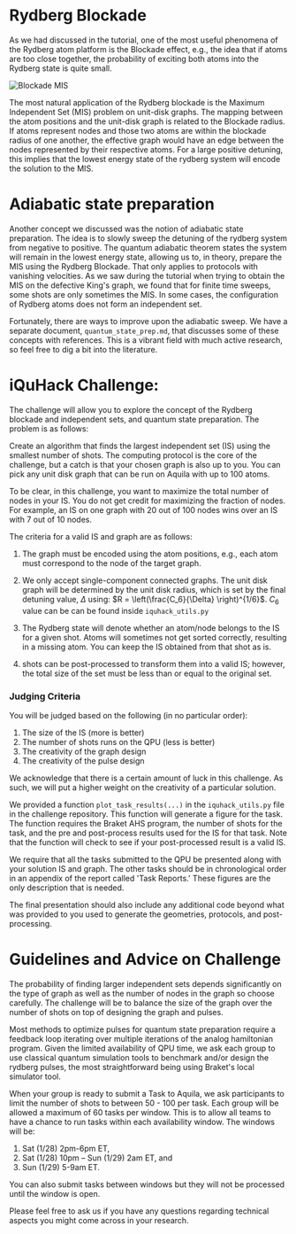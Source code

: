 # Rydberg Blockade

As we had discussed in the tutorial, one of the most useful phenomena of the Rydberg atom platform is the Blockade effect, e.g., the idea that if atoms are too close together, the probability of exciting both atoms into the Rydberg state is quite small. 

![Blockade MIS](assests/mis.png)

The most natural application of the Rydberg blockade is the Maximum Independent Set (MIS) problem on unit-disk graphs. The mapping between the atom positions and the unit-disk graph is related to the Blockade radius. If atoms represent nodes and those two atoms are within the blockade radius of one another, the effective graph would have an edge between the nodes represented by their respective atoms. For a large positive detuning, this implies that the lowest energy state of the rydberg system will encode the solution to the MIS. 

# Adiabatic state preparation

Another concept we discussed was the notion of adiabatic state preparation. The idea is to slowly sweep the detuning of the rydberg system from negative to positive. The quantum adiabatic theorem states the system will remain in the lowest energy state, allowing us to, in theory, prepare the MIS using the Rydberg Blockade. That only applies to protocols with vanishing velocities. As we saw during the tutorial when trying to obtain the MIS on the defective King's graph, we found that for finite time sweeps, some shots are only sometimes the MIS. In some cases, the configuration of Rydberg atoms does not form an independent set. 

Fortunately, there are ways to improve upon the adiabatic sweep. We have a separate document, `quantum_state_prep.md`, that discusses some of these concepts with references. This is a vibrant field with much active research, so feel free to dig a bit into the literature.


# iQuHack Challenge:

The challenge will allow you to explore the concept of the Rydberg blockade and independent sets, and quantum state preparation. The problem is as follows:

Create an algorithm that finds the largest independent set (IS) using the smallest number of shots. The computing protocol is the core of the challenge, but a catch is that your chosen graph is also up to you. You can pick any unit disk graph that can be run on Aquila with up to 100 atoms.

To be clear, in this challenge, you want to maximize the total number of nodes in your IS. You do not get credit for maximizing the fraction of nodes. For example, an IS on one graph with 20 out of 100 nodes wins over an IS with 7 out of 10 nodes.

The criteria for a valid IS and graph are as follows:

1. The graph must be encoded using the atom positions, e.g., each atom must correspond to the node of the target graph. 

2. We only accept single-component connected graphs. The unit disk graph will be determined by the unit disk radius, which is set by the final detuning value, $\Delta$ using: $R = \left(\frac{C_6}{\Delta} \right)^{1/6}$. $C_6$ value can be can be found inside `iquhack_utils.py`

3. The Rydberg state will denote whether an atom/node belongs to the IS for a given shot. Atoms will sometimes not get sorted correctly, resulting in a missing atom. You can keep the IS obtained from that shot as is. 

4. shots can be post-processed to transform them into a valid IS; however, the total size of the set must be less than or equal to the original set. 

### Judging Criteria
You will be judged based on the following (in no particular order):

1. The size of the IS (more is better)
2. The number of shots runs on the QPU  (less is better)
3. The creativity of the graph design
4. The creativity of the pulse design

We acknowledge that there is a certain amount of luck in this challenge. As such, we will put a higher weight on the creativity of a particular solution. 

We provided a function `plot_task_results(...)` in the `iquhack_utils.py` file in the challenge repository. This function will generate a figure for the task. The function requires the Braket AHS program, the number of shots for the task, and the pre and post-process results used for the IS for that task. Note that the function will check to see if your post-processed result is a valid IS. 

We require that all the tasks submitted to the QPU be presented along with your solution IS and graph. The other tasks should be in chronological order in an appendix of the report called 'Task Reports.' These figures are the only description that is needed. 

The final presentation should also include any additional code beyond what was provided to you used to generate the geometries, protocols, and post-processing. 

# Guidelines and Advice on Challenge

The probability of finding larger independent sets depends significantly on the type of graph as well as the number of nodes in the graph so choose carefully. The challenge will be to balance the size of the graph over the number of shots on top of designing the graph and pulses. 

Most methods to optimize pulses for quantum state preparation require a feedback loop iterating over multiple iterations of the analog hamiltonian program. Given the limited availability of QPU time, we ask each group to use classical quantum simulation tools to benchmark and/or design the rydberg pulses, the most straightforward being using Braket's local simulator tool. 

When your group is ready to submit a Task to Aquila, we ask participants to limit the number of shots to between 50 - 100 per task. Each group will be allowed a maximum of 60 tasks per window. This is to allow all teams to have a chance to run tasks within each availability window. The windows will be:

1. Sat (1/28) 2pm-6pm ET,
2. Sat (1/28) 10pm – Sun (1/29) 2am ET, and
3. Sun (1/29) 5-9am ET.

You can also submit tasks between windows but they will not be processed until the window is open. 

Please feel free to ask us if you have any questions regarding technical aspects you might come across in your research. 
